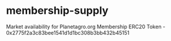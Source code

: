 # membership-supply
Market availability for Planetagro.org Membership ERC20 Token - 0x2775f2a3c83bee1541d1d1bc308b3bb432b45151
